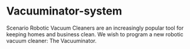 # Vacuuminator-system

Scenario
Robotic Vacuum Cleaners are an increasingly popular tool for keeping homes and business clean. We wish to program a new robotic vacuum cleaner: The Vacuuminator.
